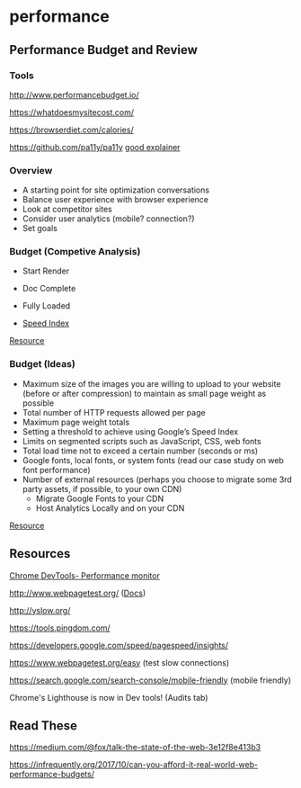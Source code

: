 # performance

## Performance Budget and Review

### Tools

http://www.performancebudget.io/

https://whatdoesmysitecost.com/

https://browserdiet.com/calories/

https://github.com/pa11y/pa11y [good explainer](https://bitsofco.de/pa11y/)

### Overview

- A starting point for site optimization conversations
- Balance user experience with browser experience
- Look at competitor sites 
- Consider user analytics (mobile? connection?)
- Set goals

### Budget (Competive Analysis)

- Start Render
- Doc Complete
- Fully Loaded

- [Speed Index](https://sites.google.com/a/webpagetest.org/docs/using-webpagetest/metrics/speed-index)

[Resource](https://docs.google.com/spreadsheets/d/1ifac_Z-P9IgjzVZIWPV2qdugtwJ3HA9dkhvKmPUXBLo/edit#gid=0)

### Budget (Ideas)

- Maximum size of the images you are willing to upload to your website (before or after compression) to maintain as small page weight as possible
- Total number of HTTP requests allowed per page
- Maximum page weight totals
- Setting a threshold to achieve using Google’s Speed Index
- Limits on segmented scripts such as JavaScript, CSS, web fonts
- Total load time not to exceed a certain number (seconds or ms)
- Google fonts, local fonts, or system fonts (read our case study on web font performance)
- Number of external resources (perhaps you choose to migrate some 3rd party assets, if possible, to your own CDN)
	- Migrate Google Fonts to your CDN
	- Host Analytics Locally and on your CDN

[Resource](https://www.keycdn.com/blog/web-performance-budget/)

## Resources

[Chrome DevTools- Performance monitor](https://hospodarets.com/chrome-devtools-performance-monitor)

http://www.webpagetest.org/ ([Docs](https://sites.google.com/a/webpagetest.org/docs/))

http://yslow.org/

https://tools.pingdom.com/

https://developers.google.com/speed/pagespeed/insights/

https://www.webpagetest.org/easy (test slow connections)

https://search.google.com/search-console/mobile-friendly (mobile friendly)

Chrome's Lighthouse is now in Dev tools! (Audits tab)

## Read These

https://medium.com/@fox/talk-the-state-of-the-web-3e12f8e413b3

https://infrequently.org/2017/10/can-you-afford-it-real-world-web-performance-budgets/
